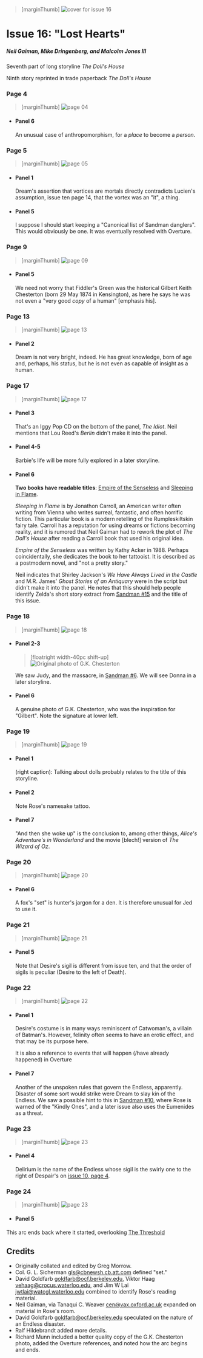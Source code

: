 > [marginThumb] ![cover for issue 16](thumbnails/sandman.16/page00.jpg)

# Issue 16: "Lost Hearts"

##### Neil Gaiman, Mike Dringenberg, and Malcolm Jones III

Seventh part of long storyline _The Doll's House_

Ninth story reprinted in trade paperback _The Doll's House_

### Page 4

> [marginThumb] ![page 04](thumbnails/sandman.16/page04.jpg)

- #### Panel 6

  An unusual case of anthropomorphism, for a _place_ to become a _person_.

### Page 5

> [marginThumb] ![page 05](thumbnails/sandman.16/page05.jpg)

- #### Panel 1

  Dream's assertion that vortices are mortals directly contradicts Lucien's assumption, issue ten page 14, that the vortex was an "it", a thing.

- #### Panel 5

  I suppose I should start keeping a "Canonical list of Sandman danglers". This would obviously be one. It was eventually resolved with Overture.

### Page 9

> [marginThumb] ![page 09](thumbnails/sandman.16/page09.jpg)

- #### Panel 5

  We need not worry that Fiddler's Green was the historical Gilbert Keith Chesterton (born 29 May 1874 in Kensington), as here he says he was not even a "very good _copy_ of a human" [emphasis his].

### Page 13

> [marginThumb] ![page 13](thumbnails/sandman.16/page13.jpg)

- #### Panel 2

  Dream is not very bright, indeed. He has great knowledge, born of age and, perhaps, his status, but he is not even as capable of insight as a human.

### Page 17

> [marginThumb] ![page 17](thumbnails/sandman.16/page17.jpg)

- #### Panel 3

  That's an Iggy Pop CD on the bottom of the panel, _The Idiot_. Neil mentions that Lou Reed's _Berlin_ didn't make it into the panel.

- #### Panel 4-5

  Barbie's life will be more fully explored in a later storyline.

- #### Panel 6

  **Two books have readable titles**: [Empire of the Senseless](http://www.amazon.de/exec/obidos/ASIN/0802131794) and [Sleeping in Flame](http://www.amazon.de/exec/obidos/ASIN/0679727779).

  _Sleeping in Flame_ is by Jonathon Carroll, an American writer often writing from Vienna who writes surreal, fantastic, and often horrific fiction. This particular book is a modern retelling of the Rumpleskiltskin fairy tale. Carroll has a reputation for using dreams or fictions becoming reality, and it is rumored that Neil Gaiman had to rework the plot of _The Doll's House_ after reading a Carroll book that used his original idea.

  _Empire of the Senseless_ was written by Kathy Acker in 1988. Perhaps coincidentally, she dedicates the book to her tattooist. It is described as a postmodern novel, and "not a pretty story."

  Neil indicates that Shirley Jackson's _We Have Always Lived in the Castle_ and M.R. James' _Ghost Stories of an Antiquary_ were in the script but didn't make it into the panel. He notes that this should help people identify Zelda's short story extract from [Sandman #15](sandman.15.md) and the title of this issue.

### Page 18

> [marginThumb] ![page 18](thumbnails/sandman.16/page18.jpg)

- #### Panel 2-3

  > [floatright width-40pc shift-up] ![Original photo of G.K. Chesterton](images/GKChesterton.jpg)

  We saw Judy, and the massacre, in [Sandman #6](sandman.06.md). We will see Donna in a later storyline.

- #### Panel 6

  A genuine photo of G.K. Chesterton, who was the inspiration for "Gilbert". Note the signature at lower left.

### Page 19

> [marginThumb] ![page 19](thumbnails/sandman.16/page19.jpg)

- #### Panel 1

  (right caption): Talking about dolls probably relates to the title of this storyline.

- #### Panel 2

  Note Rose's namesake tattoo.

- #### Panel 7

  "And then she woke up" is the conclusion to, among other things, _Alice's Adventure's in Wonderland_ and the movie [blech!] version of _The Wizard of Oz_.

### Page 20

> [marginThumb] ![page 20](thumbnails/sandman.16/page20.jpg)

- #### Panel 6

  A fox's "set" is hunter's jargon for a den. It is therefore unusual for Jed to use it.

### Page 21

> [marginThumb] ![page 21](thumbnails/sandman.16/page21.jpg)

- #### Panel 5

  Note that Desire's sigil is different from issue ten, and that the order of sigils is peculiar (Desire to the left of Death).

### Page 22

> [marginThumb] ![page 22](thumbnails/sandman.16/page22.jpg)

- #### Panel 1

  Desire's costume is in many ways reminiscent of Catwoman's, a villain of Batman's. However, felinity often seems to have an erotic effect, and that may be its purpose here.

  It is also a reference to events that will happen (/have already happened) in Overture

- #### Panel 7

  Another of the unspoken rules that govern the Endless, apparently. Disaster of some sort would strike were Dream to slay kin of the Endless. We saw a possible hint to this in [Sandman #10](sandman.10.md), where Rose is warned of the "Kindly Ones", and a later issue also uses the Eumenides as a threat.

### Page 23

> [marginThumb] ![page 23](thumbnails/sandman.16/page23.jpg)

- #### Panel 4

  Delirium is the name of the Endless whose sigil is the swirly one to the right of Despair's on [issue 10, page 4](sandman.10.md#page-4).

### Page 24

> [marginThumb] ![page 23](thumbnails/sandman.16/page24.jpg)

- #### Panel 5

 This arc ends back where it started, overlooking [The Threshold](sandman.10.md)


## Credits

- Originally collated and edited by Greg Morrow.
- Col. G. L. Sicherman <gls@cbnewsh.cb.att.com> defined "set."
- David Goldfarb <goldfarb@ocf.berkeley.edu>, Viktor Haag <vehaag@crocus.waterloo.edu>, and Jim W Lai <jwtlai@watcgl.waterloo.edu> combined to identify Rose's reading material.
- Neil Gaiman, via Tanaqui C. Weaver <cen@vax.oxford.ac.uk> expanded on material in Rose's room.
- David Goldfarb <goldfarb@ocf.berkeley.edu> speculated on the nature of an Endless disaster.
- Ralf Hildebrandt added more details.
- Richard Munn included a better quality copy of the G.K. Chesterton photo, added the Overture references, and noted how the arc begins and ends.